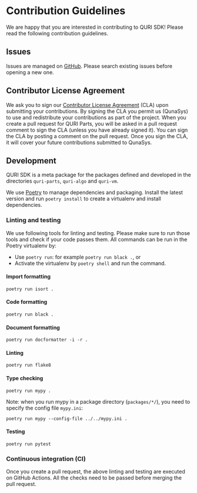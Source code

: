 # Contribution Guidelines

We are happy that you are interested in contributing to QURI SDK!
Please read the following contribution guidelines.


## Issues

Issues are managed on [GitHub](https://github.com/QunaSys/quri-sdk/issues).
Please search existing issues before opening a new one.


## Contributor License Agreement

We ask you to sign our [Contributor License Agreement](https://cla.qunasys.com/) (CLA) upon submitting your contributions.
By signing the CLA you permit us (QunaSys) to use and redistribute your contributions as part of the project.
When you create a pull request for QURI Parts, you will be asked in a pull request comment to sign the CLA (unless you have already signed it).
You can sign the CLA by posting a comment on the pull request.
Once you sign the CLA, it will cover your future contributions submitted to QunaSys.


## Development

QURI SDK is a meta package for the packages defined and developed in the directories `quri-parts`, `quri-algo` and `quri-vm`.

We use [Poetry](https://python-poetry.org/) to manage dependencies and packaging.
Install the latest version and run `poetry install` to create a virtualenv and install dependencies.


### Linting and testing

We use following tools for linting and testing.
Please make sure to run those tools and check if your code passes them.
All commands can be run in the Poetry virtualenv by:

- Use `poetry run`: for example `poetry run black .`, or
- Activate the virtualenv by `poetry shell` and run the command.

#### Import formatting

```
poetry run isort .
```

#### Code formatting

```
poetry run black .
```

#### Document formatting

```
poetry run docformatter -i -r .
```

#### Linting

```
poetry run flake8
```

#### Type checking

```
poetry run mypy .
```

Note: when you run mypy in a package directory (`packages/*/`), you need to specify the config file `mypy.ini`:

```
poetry run mypy --config-file ../../mypy.ini .
```

#### Testing

```
poetry run pytest
```

### Continuous integration (CI)

Once you create a pull request, the above linting and testing are executed on GitHub Actions.
All the checks need to be passed before merging the pull request.
